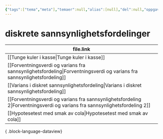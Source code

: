 ```yaml
---
{"tags":["tema","meta"],"temaer":null,"alias":[null],"del":null,"oppgave":null,"fag":null,"eksamen":null,"dg-publish":true,"title":"diskrete sannsynlighetsfordelinger","date":"2023-06-01","modified":"2023-06-01","permalink":"/temaer/diskrete-sannsynlighetsfordelinger/","dgPassFrontmatter":true}
---
```



# diskrete sannsynlighetsfordelinger
| file.link                                                                                                                     |
| ----------------------------------------------------------------------------------------------------------------------------- |
| [[Tunge kuler i kasse\|Tunge kuler i kasse]]                                                                               |
| [[Forventningsverdi og varians fra sannsynlighetsfordeling\|Forventningsverdi og varians fra sannsynlighetsfordeling]]     |
| [[Varians i diskret sannsynlighetsfordeling\|Varians i diskret sannsynlighetsfordeling]]                                   |
| [[Forventningsverdi og varians fra sannsynlighetsfordeling 2\|Forventningsverdi og varians fra sannsynlighetsfordeling 2]] |
| [[Hypotesetest med smak av cola\|Hypotesetest med smak av cola]]                                                           |

{ .block-language-dataview}
